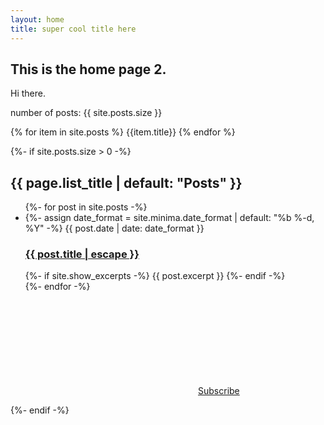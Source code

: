 ```yaml
---
layout: home
title: super cool title here
---
```


## This is the home page 2.

Hi there.

number of posts: {{ site.posts.size }}

{% for item in site.posts %}
{{item.title}}
{% endfor %}

{%- if site.posts.size > 0 -%}
 <h2 class="post-list-heading">{{ page.list_title | default: "Posts" }}</h2>
 <ul class="post-list">
 {%- for post in site.posts -%}
 <li>
 {%- assign date_format = site.minima.date_format | default: "%b %-d, %Y" -%}
 <span class="post-meta">{{ post.date | date: date_format }}</span>
 <h3>
 <a class="post-link" href="{{ post.url | relative_url }}">
 {{ post.title | escape }}
 </a>
 </h3>
 {%- if site.show_excerpts -%}
 {{ post.excerpt }}
  {%- endif -%}
  </li>
 {%- endfor -%}
 </ul>

 <p class="feed-subscribe">
  <a href="{{ 'feed.xml' | relative_url }}">
  <svg class="svg-icon orange"><use xlink:href="{{ 'assets/minima-social-icons.svg#rss' | relative_url }}"></use></svg><span>Subscribe</span>
  </a>
  </p>
  {%- endif -%}
